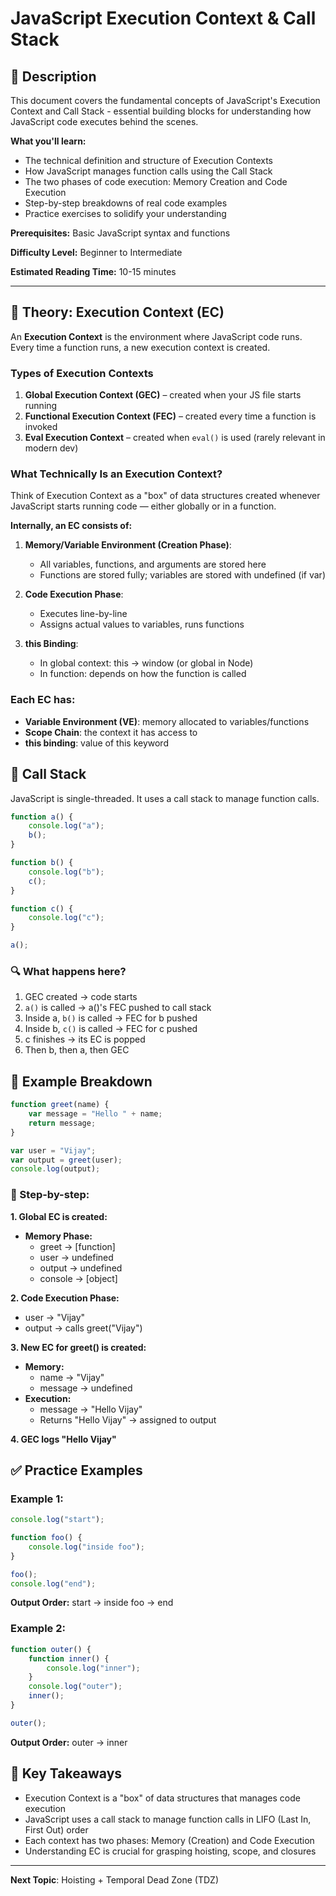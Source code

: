 # JavaScript Execution Context & Call Stack

## 📝 Description

This document covers the fundamental concepts of JavaScript's Execution Context and Call Stack - essential building blocks for understanding how JavaScript code executes behind the scenes. 

**What you'll learn:**
- The technical definition and structure of Execution Contexts
- How JavaScript manages function calls using the Call Stack
- The two phases of code execution: Memory Creation and Code Execution
- Step-by-step breakdowns of real code examples
- Practice exercises to solidify your understanding

**Prerequisites:** Basic JavaScript syntax and functions

**Difficulty Level:** Beginner to Intermediate

**Estimated Reading Time:** 10-15 minutes

---

## 🧠 Theory: Execution Context (EC)

An **Execution Context** is the environment where JavaScript code runs. Every time a function runs, a new execution context is created.

### Types of Execution Contexts

1. **Global Execution Context (GEC)** – created when your JS file starts running
2. **Functional Execution Context (FEC)** – created every time a function is invoked
3. **Eval Execution Context** – created when `eval()` is used (rarely relevant in modern dev)

### What Technically Is an Execution Context?

Think of Execution Context as a "box" of data structures created whenever JavaScript starts running code — either globally or in a function.

**Internally, an EC consists of:**

1. **Memory/Variable Environment (Creation Phase)**:
   - All variables, functions, and arguments are stored here
   - Functions are stored fully; variables are stored with undefined (if var)

2. **Code Execution Phase**: 
   - Executes line-by-line
   - Assigns actual values to variables, runs functions

3. **this Binding**:
   - In global context: this → window (or global in Node)
   - In function: depends on how the function is called

### Each EC has:
- **Variable Environment (VE)**: memory allocated to variables/functions
- **Scope Chain**: the context it has access to
- **this binding**: value of this keyword

## 🧪 Call Stack

JavaScript is single-threaded. It uses a call stack to manage function calls.

```javascript
function a() {
    console.log("a");
    b();
}

function b() {
    console.log("b");
    c();
}

function c() {
    console.log("c");
}

a();
```

### 🔍 What happens here?

1. GEC created → code starts
2. `a()` is called → a()'s FEC pushed to call stack
3. Inside a, `b()` is called → FEC for b pushed
4. Inside b, `c()` is called → FEC for c pushed
5. c finishes → its EC is popped
6. Then b, then a, then GEC

## 📌 Example Breakdown

```javascript
function greet(name) {
    var message = "Hello " + name;
    return message;
}

var user = "Vijay";
var output = greet(user);
console.log(output);
```

### 🧠 Step-by-step:

**1. Global EC is created:**
- **Memory Phase:**
  - greet → [function]
  - user → undefined
  - output → undefined
  - console → [object]

**2. Code Execution Phase:**
- user → "Vijay"
- output → calls greet("Vijay")

**3. New EC for greet() is created:**
- **Memory:**
  - name → "Vijay"
  - message → undefined
- **Execution:**
  - message → "Hello Vijay"
  - Returns "Hello Vijay" → assigned to output

**4. GEC logs "Hello Vijay"**

## ✅ Practice Examples

### Example 1:
```javascript
console.log("start");

function foo() {
    console.log("inside foo");
}

foo();
console.log("end");
```

**Output Order:** start → inside foo → end

### Example 2:
```javascript
function outer() {
    function inner() {
        console.log("inner");
    }
    console.log("outer");
    inner();
}

outer();
```

**Output Order:** outer → inner

## 🎯 Key Takeaways

- Execution Context is a "box" of data structures that manages code execution
- JavaScript uses a call stack to manage function calls in LIFO (Last In, First Out) order
- Each context has two phases: Memory (Creation) and Code Execution
- Understanding EC is crucial for grasping hoisting, scope, and closures

---

**Next Topic**: Hoisting + Temporal Dead Zone (TDZ)
